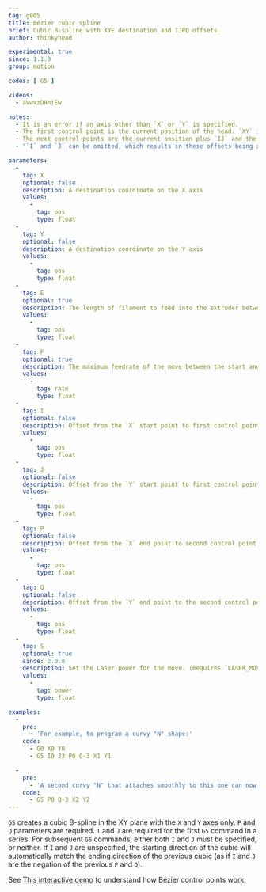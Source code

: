 ```yaml
---
tag: g005
title: Bézier cubic spline
brief: Cubic B-spline with XYE destination and IJPQ offsets
author: thinkyhead

experimental: true
since: 1.1.0
group: motion

codes: [ G5 ]

videos:
  - aVwxzDHniEw

notes:
  - It is an error if an axis other than `X` or `Y` is specified.
  - The first control point is the current position of the head. `XY` is the destination (the last control point of the spline).
  - The next control-points are the current position plus `IJ` and the current position plus `PQ`.
  - "`I` and `J` can be omitted, which results in these offsets being zero. This produces a 3-point spline (try the [interactive demo](//www.geogebra.org/m/WPHQ9rUt)). However, `P` and `Q` are required (otherwise you just get a linear movement)."

parameters:
  -
    tag: X
    optional: false
    description: A destination coordinate on the X axis
    values:
      -
        tag: pos
        type: float
  -
    tag: Y
    optional: false
    description: A destination coordinate on the Y axis
    values:
      -
        tag: pos
        type: float
  -
    tag: E
    optional: true
    description: The length of filament to feed into the extruder between the start and end point
    values:
      -
        tag: pos
        type: float
  -
    tag: F
    optional: true
    description: The maximum feedrate of the move between the start and end point (in current units per second). This value applies to all subsequent moves.
    values:
      -
        tag: rate
        type: float
  -
    tag: I
    optional: false
    description: Offset from the `X` start point to first control point
    values:
      -
        tag: pos
        type: float
  -
    tag: J
    optional: false
    description: Offset from the `Y` start point to first control point
    values:
      -
        tag: pos
        type: float
  -
    tag: P
    optional: false
    description: Offset from the `X` end point to second control point
    values:
      -
        tag: pos
        type: float
  -
    tag: Q
    optional: false
    description: Offset from the `Y` end point to the second control point
    values:
      -
        tag: pos
        type: float
  -
    tag: S
    optional: true
    since: 2.0.8
    description: Set the Laser power for the move. (Requires `LASER_MOVE_POWER`)
    values:
      -
        tag: power
        type: float

examples:
  -
    pre:
      - 'For example, to program a curvy "N" shape:'
    code:
      - G0 X0 Y0
      - G5 I0 J3 P0 Q-3 X1 Y1

  -
    pre:
      - 'A second curvy "N" that attaches smoothly to this one can now be made without specifying `I` and `J`:'
    code:
      - G5 P0 Q-3 X2 Y2
---
```

`G5` creates a cubic B-spline in the XY plane with the `X` and `Y` axes only. `P` and `Q` parameters are required. `I` and `J` are required for the first `G5` command in a series. For subsequent `G5` commands, either both `I` and `J` must be specified, or neither. If `I` and `J` are unspecified, the starting direction of the cubic will automatically match the ending direction of the previous cubic (as if `I` and `J` are the negation of the previous `P` and `Q`).

See [This interactive demo](//www.geogebra.org/m/WPHQ9rUt) to understand how Bézier control points work.
